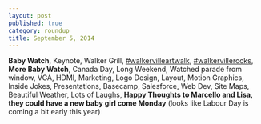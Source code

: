 ```yaml
---
layout: post
published: true
category: roundup
title: September 5, 2014
---
```

**Baby Watch**, Keynote, Walker Grill, [#walkervilleartwalk](https://twitter.com/hashtag/walkervilleartwalk), [#walkervillerocks](https://twitter.com/hashtag/walkervillerocks), **More Baby Watch**, Canada Day, Long Weekend, Watched parade from window, VGA, HDMI, Marketing, Logo Design, Layout, Motion Graphics, Inside Jokes, Presentations, Basecamp, Salesforce, Web Dev, Site Maps, Beautiful Weather, Lots of Laughs, **Happy Thoughts to Marcello and Lisa, they could have a new baby girl come Monday** (looks like Labour Day is coming a bit early this year)